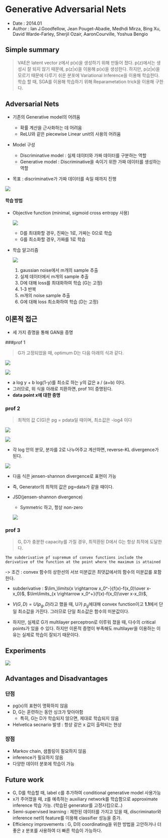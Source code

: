 # Generative Adversarial Nets

- Date : 2014.01 
- Author : Ian J.Goodfellow, Jean Pouget-Abadie, Medhdi Mirza, Bing Xu, David Warde-Farley, Sherjil Ozair, AaronCourville, Yoshua Bengio



## Simple summary

>VAE은 latent vector z에서 p(x)을 생성하기 위해 만들어 졌다. p(z)에서는 생성시 잘 되지 않기 때문에, p(z|x)을 이용해 p(x)을 생성한다. 하지만, p(z|x)을 모르기 때문에 다루기 쉬운 분포에 Variational Inference을 이용해 학습한다. 학습 할 때, SGA를 이용해 학습하기 위해 Reparametation trick을 이용해 구한다.



## Adversarial Nets

- 기존의 Generative model의 어려움

  - 확률 계산을 근사화하는 데 어려움
  - ReLU와 같은 piecewise Linear unit의 사용의 어려움


- Model 구성

  - Discriminative model : 실제 데이터와 가짜 데이터를 구분하는 역할
  - Generative model : Discriminative을 속이기 위한 가짜 데이터를 생성하는 역할

- 목표 : discriminative가 가짜 데이터를 속일 때까지 진행

![](../../images/gan_1.png)



#### 학습 방법

- Objective function (minimal, sigmoid cross entropy 사용)

  ![](../../images/gan_2.png)



  - D를 최대화할 경우, 진짜는 1로, 가짜는 0으로 학습
  - G를 최소화할 경우, 가짜를 1로 학습


- 학습 알고리즘

  ![](../../images/gan_3.png)

  1. gaussian noise에서 m개의 sample 추출
  2. 실제 데이터에서 m개의 sample 추출
  3. D에 대해 loss를 최대화하여 학습 (G는 고정)
  4. 1-3 반복
  5. m개의 noise sample 추출
  6. G에 대해 loss 최소화하여 학습 (D는 고정)



## 이론적 접근

- 세 가지 증명을 통해 GAN을 증명

###prof 1

> G가 고정되었을 때, optimum D는 다음 아래의 식과 같다.

![](../../images/gan_4.png)



![](../../images/gan_6.png)

- a log y + b log(1-y)를 최소로 하는 y의 값은 a / (a+b) 이다.
- 그러므로, 위 식을 아래로 치환하면, prof 1이 증명된다.
- **data point x에 대한 증명**



### prof 2

> 최적의 값 C(G)은 pg = pdata일 때이며, 최소값은 -log4 이다

![](../../images/gan_7.png)

![](../../images/gan_8.png)

- 각 log 안의 분모, 분자를 2로 나누어주고 계산하면, reverse-KL divergence가 된다.  

![](../../images/gan_9.png)

- 다음 식은 jensen-shannon divergence로 표현이 가능

- 즉, Generator의 최적의 값은 pg=data가 같을 때이다.



- JSD(jensen-shannon divergence)

  - Symmetric 하고, 항상 non-zero

  ![](../../images/gan_5.png)

### prof 3

> G, D가 충분한 capacity를 가질 경우, 최적환된 D에서 G는 항상 최적에 도달한다.

```
The subderivative pf supremum of convex functions include the derivative of the function at the point where the maximum is attained
```

-> 조건 : convex 함수의 상한선의 서브 미분값은 최댓값에서의 함수의 미분값를 포함한다.

- subderivative : $\lim_\limits{x \rightarrow x_0^-}{f(x)-f(x_0)\over x-x_0}$,  $\lim\limits_{x \rightarrow x_0^+}{f(x)-f(x_0)\over x-x_0}$,



- $V(G, D)=U(p_g, D)$라고 했을 때, U가 $p_g$에대해 convex function이고 **1.1**에서 단일 최소값을 가진다. 그러므로 단일 최소값은 함수의 미분값이다.



- 하지만, 실제로 G가 multilayer perceptron로 이루워 졌을 때, 다수의 critical points가 있을 수 있다. 하지만 이론적 증명이 부족해도 multilayer을 이용하는 이유는 실제로 학습이 잘되기 때문이다.



## Experiments

![](../../images/gan_10.png)



## Advantages and Disadvantages

### 단점

- pg(x)의 표현이 명확하지 않음
- D, G는 훈련하는 동안 싱크가 맞아야함
  - 특히, G는 D가 학습되지 않으면, 제대로 학습되지 않음
- Helvetica secnario 발생 : 항상 같은 x 값이 출력되는 현상



### 장점

- Markov chain, 샘플링이 필요하지 않음
- inference가 필요하지 않음
- 다양한 데이터 분포에 학습이 가능



## Future work

- G, D를 학습할 때, label c를 추가하여 conditional generative model 사용가능
- x가 주어졌을 때, z를 예측하는 auxiliary network를 학습함으로 approximate inference 학습 가능. (학습된 generator를 고정시킴으로..)
- Semi-supervised learning : 제한된 데이터를 가지고 있을 때, discriminator와 inference net의 feature를 이용해 classifier 성능을 증가.
- Efficiency improvements : G, D의 coordinating을 위한 방법을 고안하거나 더 좋은 z 분포를 사용하여 더 빠른 학습이 가능하다.